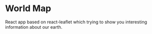 # World Map

React app based on react-leaflet which trying to show you interesting information about our earth.
